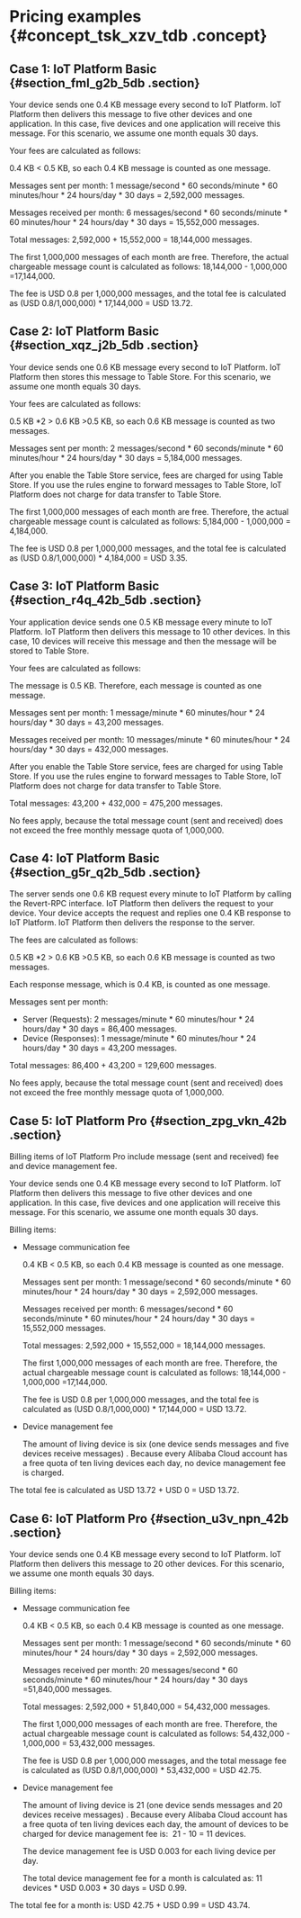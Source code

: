 # Pricing examples {#concept_tsk_xzv_tdb .concept}

## Case 1: IoT Platform Basic {#section_fml_g2b_5db .section}

Your device sends one 0.4 KB message every second to IoT Platform. IoT Platform then delivers this message to five other devices and one application. In this case, five devices and one application will receive this message. For this scenario, we assume one month equals 30 days.

Your fees are calculated as follows:

0.4 KB < 0.5 KB, so each 0.4 KB message is counted as one message.

Messages sent per month: 1 message/second \* 60 seconds/minute \* 60 minutes/hour \* 24 hours/day \* 30 days = 2,592,000 messages.

Messages received per month: 6 messages/second \* 60 seconds/minute \* 60 minutes/hour \* 24 hours/day \* 30 days = 15,552,000 messages.

Total messages: 2,592,000 + 15,552,000 = 18,144,000 messages.

The first 1,000,000 messages of each month are free. Therefore, the actual chargeable message count is calculated as follows: 18,144,000 - 1,000,000 =17,144,000.

The fee is USD 0.8 per 1,000,000 messages, and the total fee is calculated as \(USD 0.8/1,000,000\) \* 17,144,000 = USD 13.72.

## Case 2: IoT Platform Basic {#section_xqz_j2b_5db .section}

Your device sends one 0.6 KB message every second to IoT Platform. IoT Platform then stores this message to Table Store. For this scenario, we assume one month equals 30 days.

Your fees are calculated as follows:

0.5 KB \*2 \> 0.6 KB \>0.5 KB, so each 0.6 KB message is counted as two messages.

Messages sent per month: 2 messages/second \* 60 seconds/minute \* 60 minutes/hour \* 24 hours/day \* 30 days = 5,184,000 messages.

After you enable the Table Store service, fees are charged for using Table Store. If you use the rules engine to forward messages to Table Store, IoT Platform does not charge for data transfer to Table Store.

The first 1,000,000 messages of each month are free. Therefore, the actual chargeable message count is calculated as follows: 5,184,000 - 1,000,000 = 4,184,000.

The fee is USD 0.8 per 1,000,000 messages, and the total fee is calculated as \(USD 0.8/1,000,000\) \* 4,184,000 = USD 3.35.

## Case 3: IoT Platform Basic {#section_r4q_42b_5db .section}

Your application device sends one 0.5 KB message every minute to IoT Platform. IoT Platform then delivers this message to 10 other devices. In this case, 10 devices will receive this message and then the message will be stored to Table Store. 

Your fees are calculated as follows:

The message is 0.5 KB. Therefore, each message is counted as one message.

Messages sent per month: 1 message/minute \* 60 minutes/hour \* 24 hours/day \* 30 days = 43,200 messages.

Messages received per month: 10 messages/minute \* 60 minutes/hour \* 24 hours/day \* 30 days = 432,000 messages.

After you enable the Table Store service, fees are charged for using Table Store. If you use the rules engine to forward messages to Table Store, IoT Platform does not charge for data transfer to Table Store.

Total messages: 43,200 + 432,000 = 475,200 messages.

No fees apply, because the total message count \(sent and received\) does not exceed the free monthly message quota of 1,000,000.

## Case 4: IoT Platform Basic {#section_g5r_q2b_5db .section}

The server sends one 0.6 KB request every minute to IoT Platform by calling the Revert-RPC interface. IoT Platform then delivers the request to your device. Your device accepts the request and replies one 0.4 KB response to IoT Platform. IoT Platform then delivers the response to the server. 

The fees are calculated as follows:

0.5 KB \*2 \> 0.6 KB \>0.5 KB, so each 0.6 KB message is counted as two messages.

Each response message, which is 0.4 KB, is counted as one message.

Messages sent per month:

-   Server \(Requests\): 2 messages/minute \* 60 minutes/hour \* 24 hours/day \* 30 days = 86,400 messages.
-   Device \(Responses\): 1 message/minute \* 60 minutes/hour \* 24 hours/day \* 30 days = 43,200 messages.

Total messages: 86,400 + 43,200 = 129,600 messages.

No fees apply, because the total message count \(sent and received\) does not exceed the free monthly message quota of 1,000,000.

## Case 5: IoT Platform Pro {#section_zpg_vkn_42b .section}

Billing items of IoT Platform Pro include message \(sent and received\) fee and device management fee.

Your device sends one 0.4 KB message every second to IoT Platform. IoT Platform then delivers this message to five other devices and one application. In this case, five devices and one application will receive this message. For this scenario, we assume one month equals 30 days.

Billing items:

-   Message communication fee

    0.4 KB < 0.5 KB, so each 0.4 KB message is counted as one message.

    Messages sent per month: 1 message/second \* 60 seconds/minute \* 60 minutes/hour \* 24 hours/day \* 30 days = 2,592,000 messages.

    Messages received per month: 6 messages/second \* 60 seconds/minute \* 60 minutes/hour \* 24 hours/day \* 30 days = 15,552,000 messages.

    Total messages: 2,592,000 + 15,552,000 = 18,144,000 messages.

    The first 1,000,000 messages of each month are free. Therefore, the actual chargeable message count is calculated as follows: 18,144,000 - 1,000,000 =17,144,000.

    The fee is USD 0.8 per 1,000,000 messages, and the total fee is calculated as \(USD 0.8/1,000,000\) \* 17,144,000 = USD 13.72.

-   Device management fee

    The amount of living device is six \(one device sends messages and five devices receive messages\) . Because every Alibaba Cloud account has a free quota of ten living devices each day, no device management fee is charged.


The total fee is calculated as USD 13.72 + USD 0 = USD 13.72.

## Case 6: IoT Platform Pro {#section_u3v_npn_42b .section}

Your device sends one 0.4 KB message every second to IoT Platform. IoT Platform then delivers this message to 20 other devices. For this scenario, we assume one month equals 30 days.

Billing items:

-   Message communication fee

    0.4 KB < 0.5 KB, so each 0.4 KB message is counted as one message.

    Messages sent per month: 1 message/second \* 60 seconds/minute \* 60 minutes/hour \* 24 hours/day \* 30 days = 2,592,000 messages.

    Messages received per month: 20 messages/second \* 60 seconds/minute \* 60 minutes/hour \* 24 hours/day \* 30 days =51,840,000 messages.

    Total messages: 2,592,000 + 51,840,000 = 54,432,000 messages.

    The first 1,000,000 messages of each month are free. Therefore, the actual chargeable message count is calculated as follows: 54,432,000 - 1,000,000 = 53,432,000 messages.

    The fee is USD 0.8 per 1,000,000 messages, and the total message fee is calculated as \(USD 0.8/1,000,000\) \* 53,432,000 = USD 42.75.

-   Device management fee

    The amount of living device is 21 \(one device sends messages and 20 devices receive messages\) . Because every Alibaba Cloud account has a free quota of ten living devices each day, the amount of devices to be charged for device management fee is:  21 - 10 = 11 devices.

    The device management fee is USD 0.003 for each living device per day.

    The total device management fee for a month is calculated as: 11 devices \* USD 0.003 \* 30 days = USD 0.99.


The total fee for a month is: USD 42.75 + USD 0.99 = USD 43.74.

